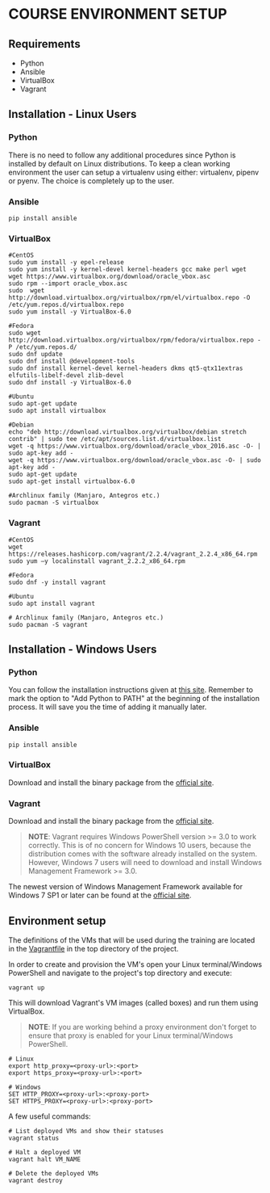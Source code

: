 # COURSE ENVIRONMENT SETUP

## Requirements

- Python
- Ansible
- VirtualBox
- Vagrant

## Installation - Linux Users

### Python

There is no need to follow any additional procedures since Python is installed by default on Linux distributions. To keep a clean working environment the user can setup a virtualenv using either: virtualenv, pipenv or pyenv. The choice is completely up to the user.

### Ansible

```shell
pip install ansible
```

### VirtualBox

```shell
#CentOS
sudo yum install -y epel-release
sudo yum install -y kernel-devel kernel-headers gcc make perl wget
wget https://www.virtualbox.org/download/oracle_vbox.asc
sudo rpm --import oracle_vbox.asc
sudo  wget http://download.virtualbox.org/virtualbox/rpm/el/virtualbox.repo -O /etc/yum.repos.d/virtualbox.repo
sudo yum install -y VirtualBox-6.0

#Fedora
sudo wget http://download.virtualbox.org/virtualbox/rpm/fedora/virtualbox.repo -P /etc/yum.repos.d/
sudo dnf update
sudo dnf install @development-tools
sudo dnf install kernel-devel kernel-headers dkms qt5-qtx11extras  elfutils-libelf-devel zlib-devel
sudo dnf install -y VirtualBox-6.0

#Ubuntu
sudo apt-get update
sudo apt install virtualbox

#Debian
echo "deb http://download.virtualbox.org/virtualbox/debian stretch contrib" | sudo tee /etc/apt/sources.list.d/virtualbox.list
wget -q https://www.virtualbox.org/download/oracle_vbox_2016.asc -O- | sudo apt-key add -
wget -q https://www.virtualbox.org/download/oracle_vbox.asc -O- | sudo apt-key add -
sudo apt-get update
sudo apt-get install virtualbox-6.0

#Archlinux family (Manjaro, Antegros etc.)
sudo pacman -S virtualbox
```

### Vagrant

```shell
#CentOS
wget https://releases.hashicorp.com/vagrant/2.2.4/vagrant_2.2.4_x86_64.rpm
sudo yum –y localinstall vagrant_2.2.2_x86_64.rpm

#Fedora
sudo dnf -y install vagrant

#Ubuntu
sudo apt install vagrant

# Archlinux family (Manjaro, Antegros etc.)
sudo pacman -S vagrant
```

## Installation - Windows Users

### Python

You can follow the installation instructions given at [this site](https://docs.python.org/3/using/windows.html). Remember to mark the option to "Add Python to PATH" at the beginning of the installation process. It will save you the time of adding it manually later.

### Ansible

```shell
pip install ansible
```

### VirtualBox

Download and install the binary package from the [official site](https://www.virtualbox.org/wiki/Downloads).

### Vagrant

Download and install the binary package from the [official site](https://www.vagrantup.com/downloads.html).

>**NOTE**: Vagrant requires Windows PowerShell version >= 3.0 to work correctly. This is of no concern for Windows 10 users, because the distribution comes with the software already installed on the system. However, Windows 7 users will need to download and install Windows Management Framework >= 3.0.

The newest version of Windows Management Framework available for Windows 7 SP1 or later can be found at the [official site](https://www.microsoft.com/en-us/download/details.aspx?id=54616).

## Environment setup

The definitions of the VMs that will be used during the training are located in the [Vagrantfile](Vagrantfile) in the top directory of the project.

In order to create and provision the VM's open your Linux terminal/Windows PowerShell and navigate to the project's top directory and execute:

```shell
vagrant up
```

This will download Vagrant's VM images (called boxes) and run them using VirtualBox.

>**NOTE**: If you are working behind a proxy environment don't forget to ensure that proxy is enabled for your Linux terminal/Windows PowerShell.

```shell
# Linux
export http_proxy=<proxy-url>:<port>
export https_proxy=<proxy-url>:<port>

# Windows
SET HTTP_PROXY=<proxy-url>:<proxy-port>
SET HTTPS_PROXY=<proxy-url>:<proxy-port>
```

A few useful commands:

```shell
# List deployed VMs and show their statuses
vagrant status

# Halt a deployed VM
vagrant halt VM_NAME

# Delete the deployed VMs
vagrant destroy
```
